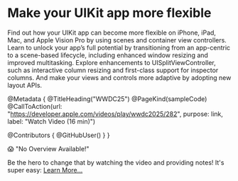 # Make your UIKit app more flexible

Find out how your UIKit app can become more flexible on iPhone, iPad, Mac, and Apple Vision Pro by using scenes and container view controllers. Learn to unlock your app’s full potential by transitioning from an app-centric to a scene-based lifecycle, including enhanced window resizing and improved multitasking. Explore enhancements to UISplitViewController, such as interactive column resizing and first-class support for inspector columns. And make your views and controls more adaptive by adopting new layout APIs.

@Metadata {
   @TitleHeading("WWDC25")
   @PageKind(sampleCode)
   @CallToAction(url: "https://developer.apple.com/videos/play/wwdc2025/282", purpose: link, label: "Watch Video (16 min)")

   @Contributors {
      @GitHubUser(<replace this with your GitHub handle>)
   }
}

😱 "No Overview Available!"

Be the hero to change that by watching the video and providing notes! It's super easy:
 [Learn More…](https://wwdcnotes.com/documentation/wwdcnotes/contributing)
